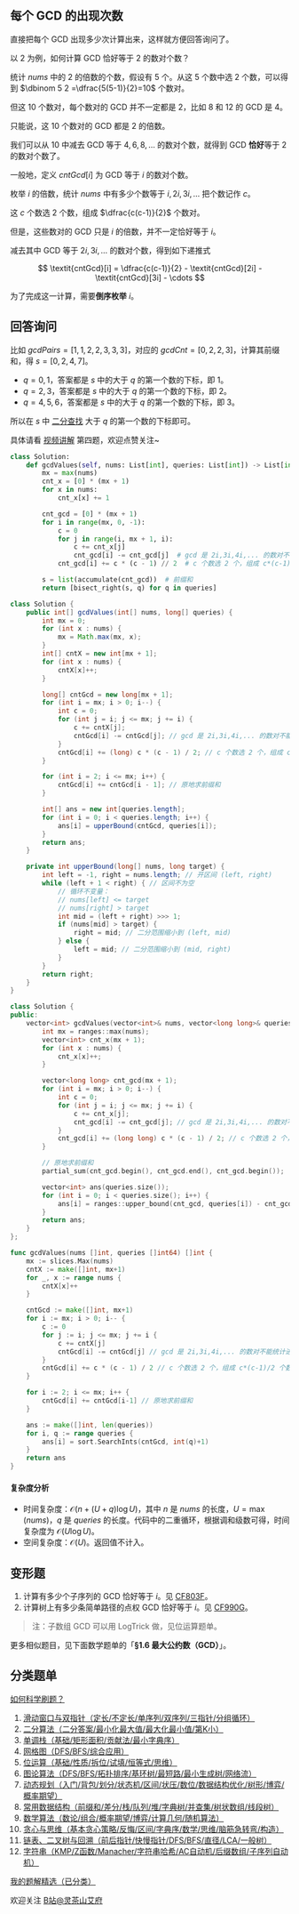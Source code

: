 ## 每个 GCD 的出现次数

直接把每个 GCD 出现多少次计算出来，这样就方便回答询问了。

以 $2$ 为例，如何计算 GCD 恰好等于 $2$ 的数对个数？

统计 $\textit{nums}$ 中的 $2$ 的倍数的个数，假设有 $5$ 个。从这 $5$ 个数中选 $2$ 个数，可以得到 $\dbinom 5 2 =\dfrac{5(5-1)}{2}=10$ 个数对。

但这 $10$ 个数对，每个数对的 GCD 并不一定都是 $2$，比如 $8$ 和 $12$ 的 GCD 是 $4$。

只能说，这 $10$ 个数对的 GCD 都是 $2$ 的倍数。

我们可以从 $10$ 中减去 GCD 等于 $4,6,8,\dots$ 的数对个数，就得到 GCD **恰好**等于 $2$ 的数对个数了。

一般地，定义 $\textit{cntGcd}[i]$ 为 GCD 等于 $i$ 的数对个数。

枚举 $i$ 的倍数，统计 $\textit{nums}$ 中有多少个数等于 $i,2i,3i,\dots$ 把个数记作 $c$。

这 $c$ 个数选 $2$ 个数，组成 $\dfrac{c(c-1)}{2}$ 个数对。

但是，这些数对的 GCD 只是 $i$ 的倍数，并不一定恰好等于 $i$。

减去其中 GCD 等于 $2i,3i,\dots$ 的数对个数，得到如下递推式

$$
\textit{cntGcd}[i] = \dfrac{c(c-1)}{2} - \textit{cntGcd}[2i] - \textit{cntGcd}[3i] - \cdots
$$

为了完成这一计算，需要**倒序枚举** $i$。

## 回答询问

比如 $\textit{gcdPairs}=[1,1,2,2,3,3,3]$，对应的 $\textit{gcdCnt}=[0,2,2,3]$，计算其前缀和，得 $s=[0,2,4,7]$。

- $q=0,1$，答案都是 $s$ 中的大于 $q$ 的第一个数的下标，即 $1$。
- $q=2,3$，答案都是 $s$ 中的大于 $q$ 的第一个数的下标，即 $2$。
- $q=4,5,6$，答案都是 $s$ 中的大于 $q$ 的第一个数的下标，即 $3$。

所以在 $s$ 中 [二分查找](https://www.bilibili.com/video/BV1AP41137w7/) 大于 $q$ 的第一个数的下标即可。

具体请看 [视频讲解](https://www.bilibili.com/video/BV15y1iYUE2h/) 第四题，欢迎点赞关注~

```py [sol-Python3]
class Solution:
    def gcdValues(self, nums: List[int], queries: List[int]) -> List[int]:
        mx = max(nums)
        cnt_x = [0] * (mx + 1)
        for x in nums:
            cnt_x[x] += 1

        cnt_gcd = [0] * (mx + 1)
        for i in range(mx, 0, -1):
            c = 0
            for j in range(i, mx + 1, i):
                c += cnt_x[j]
                cnt_gcd[i] -= cnt_gcd[j]  # gcd 是 2i,3i,4i,... 的数对不能统计进来
            cnt_gcd[i] += c * (c - 1) // 2  # c 个数选 2 个，组成 c*(c-1)/2 个数对

        s = list(accumulate(cnt_gcd))  # 前缀和
        return [bisect_right(s, q) for q in queries]
```

```java [sol-Java]
class Solution {
    public int[] gcdValues(int[] nums, long[] queries) {
        int mx = 0;
        for (int x : nums) {
            mx = Math.max(mx, x);
        }
        int[] cntX = new int[mx + 1];
        for (int x : nums) {
            cntX[x]++;
        }

        long[] cntGcd = new long[mx + 1];
        for (int i = mx; i > 0; i--) {
            int c = 0;
            for (int j = i; j <= mx; j += i) {
                c += cntX[j];
                cntGcd[i] -= cntGcd[j]; // gcd 是 2i,3i,4i,... 的数对不能统计进来
            }
            cntGcd[i] += (long) c * (c - 1) / 2; // c 个数选 2 个，组成 c*(c-1)/2 个数对
        }

        for (int i = 2; i <= mx; i++) {
            cntGcd[i] += cntGcd[i - 1]; // 原地求前缀和
        }

        int[] ans = new int[queries.length];
        for (int i = 0; i < queries.length; i++) {
            ans[i] = upperBound(cntGcd, queries[i]);
        }
        return ans;
    }

    private int upperBound(long[] nums, long target) {
        int left = -1, right = nums.length; // 开区间 (left, right)
        while (left + 1 < right) { // 区间不为空
            // 循环不变量：
            // nums[left] <= target
            // nums[right] > target
            int mid = (left + right) >>> 1;
            if (nums[mid] > target) {
                right = mid; // 二分范围缩小到 (left, mid)
            } else {
                left = mid; // 二分范围缩小到 (mid, right)
            }
        }
        return right;
    }
}
```

```cpp [sol-C++]
class Solution {
public:
    vector<int> gcdValues(vector<int>& nums, vector<long long>& queries) {
        int mx = ranges::max(nums);
        vector<int> cnt_x(mx + 1);
        for (int x : nums) {
            cnt_x[x]++;
        }

        vector<long long> cnt_gcd(mx + 1);
        for (int i = mx; i > 0; i--) {
            int c = 0;
            for (int j = i; j <= mx; j += i) {
                c += cnt_x[j];
                cnt_gcd[i] -= cnt_gcd[j]; // gcd 是 2i,3i,4i,... 的数对不能统计进来
            }
            cnt_gcd[i] += (long long) c * (c - 1) / 2; // c 个数选 2 个，组成 c*(c-1)/2 个数对
        }

        // 原地求前缀和
        partial_sum(cnt_gcd.begin(), cnt_gcd.end(), cnt_gcd.begin());

        vector<int> ans(queries.size());
        for (int i = 0; i < queries.size(); i++) {
            ans[i] = ranges::upper_bound(cnt_gcd, queries[i]) - cnt_gcd.begin();
        }
        return ans;
    }
};
```

```go [sol-Go]
func gcdValues(nums []int, queries []int64) []int {
	mx := slices.Max(nums)
	cntX := make([]int, mx+1)
	for _, x := range nums {
		cntX[x]++
	}

	cntGcd := make([]int, mx+1)
	for i := mx; i > 0; i-- {
		c := 0
		for j := i; j <= mx; j += i {
			c += cntX[j]
			cntGcd[i] -= cntGcd[j] // gcd 是 2i,3i,4i,... 的数对不能统计进来
		}
		cntGcd[i] += c * (c - 1) / 2 // c 个数选 2 个，组成 c*(c-1)/2 个数对
	}

	for i := 2; i <= mx; i++ {
		cntGcd[i] += cntGcd[i-1] // 原地求前缀和
	}

	ans := make([]int, len(queries))
	for i, q := range queries {
		ans[i] = sort.SearchInts(cntGcd, int(q)+1)
	}
	return ans
}
```

#### 复杂度分析

- 时间复杂度：$\mathcal{O}(n + (U+q)\log U)$，其中 $n$ 是 $\textit{nums}$ 的长度，$U=\max(\textit{nums})$，$q$ 是 $\textit{queries}$ 的长度。代码中的二重循环，根据调和级数可得，时间复杂度为 $\mathcal{O}(U\log U)$。
- 空间复杂度：$\mathcal{O}(U)$。返回值不计入。

## 变形题

1. 计算有多少个子序列的 GCD 恰好等于 $i$。见 [CF803F](https://codeforces.com/problemset/problem/803/F)。
2. 计算树上有多少条简单路径的点权 GCD 恰好等于 $i$。见 [CF990G](https://codeforces.com/problemset/problem/990/G)。

> 注：子数组 GCD 可以用 LogTrick 做，见位运算题单。

更多相似题目，见下面数学题单的「**§1.6 最大公约数（GCD）**」。

## 分类题单

[如何科学刷题？](https://leetcode.cn/circle/discuss/RvFUtj/)

1. [滑动窗口与双指针（定长/不定长/单序列/双序列/三指针/分组循环）](https://leetcode.cn/circle/discuss/0viNMK/)
2. [二分算法（二分答案/最小化最大值/最大化最小值/第K小）](https://leetcode.cn/circle/discuss/SqopEo/)
3. [单调栈（基础/矩形面积/贡献法/最小字典序）](https://leetcode.cn/circle/discuss/9oZFK9/)
4. [网格图（DFS/BFS/综合应用）](https://leetcode.cn/circle/discuss/YiXPXW/)
5. [位运算（基础/性质/拆位/试填/恒等式/思维）](https://leetcode.cn/circle/discuss/dHn9Vk/)
6. [图论算法（DFS/BFS/拓扑排序/基环树/最短路/最小生成树/网络流）](https://leetcode.cn/circle/discuss/01LUak/)
7. [动态规划（入门/背包/划分/状态机/区间/状压/数位/数据结构优化/树形/博弈/概率期望）](https://leetcode.cn/circle/discuss/tXLS3i/)
8. [常用数据结构（前缀和/差分/栈/队列/堆/字典树/并查集/树状数组/线段树）](https://leetcode.cn/circle/discuss/mOr1u6/)
9. [数学算法（数论/组合/概率期望/博弈/计算几何/随机算法）](https://leetcode.cn/circle/discuss/IYT3ss/)
10. [贪心与思维（基本贪心策略/反悔/区间/字典序/数学/思维/脑筋急转弯/构造）](https://leetcode.cn/circle/discuss/g6KTKL/)
11. [链表、二叉树与回溯（前后指针/快慢指针/DFS/BFS/直径/LCA/一般树）](https://leetcode.cn/circle/discuss/K0n2gO/)
12. [字符串（KMP/Z函数/Manacher/字符串哈希/AC自动机/后缀数组/子序列自动机）](https://leetcode.cn/circle/discuss/SJFwQI/)

[我的题解精选（已分类）](https://github.com/EndlessCheng/codeforces-go/blob/master/leetcode/SOLUTIONS.md)

欢迎关注 [B站@灵茶山艾府](https://space.bilibili.com/206214)
